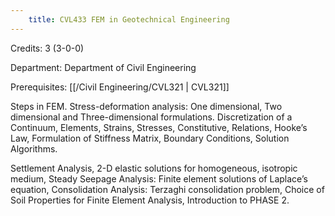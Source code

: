 ```yaml
---
    title: CVL433 FEM in Geotechnical Engineering
---
```

Credits: 3 (3-0-0)

Department: Department of Civil Engineering

Prerequisites: [[/Civil Engineering/CVL321 | CVL321]]

Steps in FEM. Stress-deformation analysis: One dimensional, Two dimensional and Three-dimensional formulations. Discretization of a Continuum, Elements, Strains, Stresses, Constitutive, Relations, Hooke’s Law, Formulation of Stiffness Matrix, Boundary Conditions, Solution Algorithms.

Settlement Analysis, 2-D elastic solutions for homogeneous, isotropic medium, Steady Seepage Analysis: Finite element solutions of Laplace’s equation, Consolidation Analysis: Terzaghi consolidation problem, Choice of Soil Properties for Finite Element Analysis, Introduction to PHASE 2.